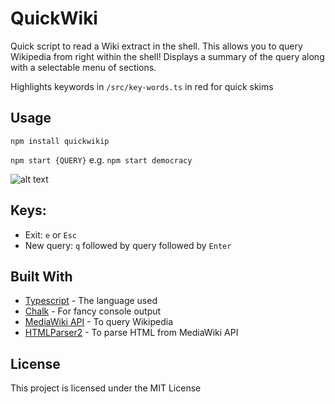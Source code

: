 # QuickWiki

Quick script to read a Wiki extract in the shell. This allows you to query Wikipedia from right within the shell!
Displays a summary of the query along with a selectable menu of sections. 

Highlights keywords in `/src/key-words.ts` in red for quick skims

## Usage
`npm install quickwikip`

`npm start {QUERY}` e.g. `npm start democracy`

![alt text](/quickwiki.png "Screenshot")

## Keys:
* Exit: `e` or `Esc`
* New query: `q` followed by query followed by `Enter`

## Built With

* [Typescript](http://www.dropwizard.io/1.0.2/docs/) - The language used
* [Chalk](https://maven.apache.org/) - For fancy console output
* [MediaWiki API](https://rometools.github.io/rome/) - To query Wikipedia
* [HTMLParser2](https://rometools.github.io/rome/) -  To parse HTML from MediaWiki API

## License

This project is licensed under the MIT License
